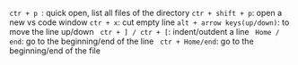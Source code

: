 ``ctr + p ``: quick open, list all files of the directory
`` ctr + shift + p ``: open a new vs code window
`` ctr + x ``: cut empty line
`` alt + arrow keys(up/down) ``: to move the line up/down
`` ctr + ] / ctr + [``: indent/outdent  a line
`` Home / end``: go to the beginning/end of the line
`` ctr + Home/end``: go to the beginning/end of the file

<!-- These shortcuts are specific only for Linux and Windows, not for MacOs -->